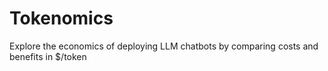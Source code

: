 # Tokenomics
Explore the economics of deploying LLM chatbots by comparing costs and benefits in $/token
